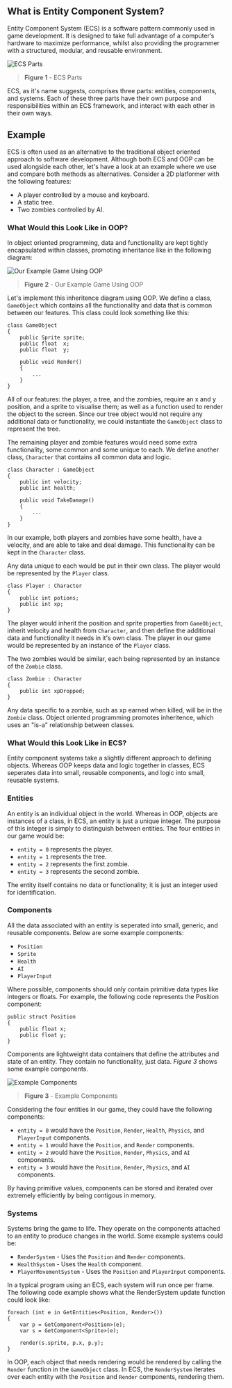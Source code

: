 ## What is Entity Component System?

Entity Component System (ECS) is a software pattern commonly used in game development. It is designed to take full advantage of a computer’s hardware to maximize performance, whilst also providing the programmer with a structured, modular, and reusable environment.

![ECS Parts](%CNTNT%/figure1.png)
> **Figure 1** - ECS Parts

ECS, as it's name suggests, comprises three parts: entities, components, and systems. Each of these three parts have their own purpose and responsibilities within an ECS framework, and interact with each other in their own ways.

## Example

ECS is often used as an alternative to the traditional object oriented approach to software development. Although both ECS and OOP can be used alongside each other, let's have a look at an example where we use and compare both methods as alternatives. Consider a 2D platformer with the following features:

* A player controlled by a mouse and keyboard.
* A static tree.
* Two zombies controlled by AI.

### What Would this Look Like in OOP?

In object oriented programming, data and functionality are kept tightly encapsulated within classes, promoting inheritance like in the following diagram:

![Our Example Game Using OOP](%CNTNT%/figure2.png)
> **Figure 2** - Our Example Game Using OOP

Let's implement this inheritence diagram using OOP. We define a class, `GameObject` which contains all the functionality and data that is common between our features. This class could look something like this:

    class GameObject
    {
        public Sprite sprite;
        public float  x;
        public float  y;

        public void Render()
        {
            ...
        }
    }

All of our features: the player, a tree, and the zombies, require an x and y position, and a sprite to visualise them; as well as a function used to render the object to the screen. Since our tree object would not require any additional data or functionality, we could instantiate the `GameObject` class to represent the tree.

The remaining player and zombie features would need some extra functionality, some common and some unique to each. We define another class, `Character` that contains all common data and logic.

    class Character : GameObject
    {
        public int velocity;
        public int health;

        public void TakeDamage()
        {
            ...
        }
    }

In our example, both players and zombies have some health, have a velocity, and are able to take and deal damage. This functionality can be kept in the `Character` class.

Any data unique to each would be put in their own class. The player would be represented by the `Player` class.

    class Player : Character
    {
        public int potions;
        public int xp;
    }

The player would inherit the position and sprite properties from `GameObject`, inherit velocity and health from `Character`, and then define the additional data and functionality it needs in it's own class. The player in our game would be represented by an instance of the `Player` class.

The two zombies would be similar, each being represented by an instance of the `Zombie` class.

    class Zombie : Character
    {
        public int xpDropped;
    }

Any data specific to a zombie, such as xp earned when killed, will be in the `Zombie` class. Object oriented programming promotes inheritence, which uses an "is-a" relationship between classes.

### What Would this Look Like in ECS?

Entity component systems take a slightly different approach to defining objects. Whereas OOP keeps data and logic together in classes, ECS seperates data into small, reusable components, and logic into small, reusable systems.

### Entities

An entity is an individual object in the world. Whereas in OOP, objects are instances of a class, in ECS, an entity is just a unique integer. The purpose of this integer is simply to distinguish between entities. The four entities in our game would be:

* `entity = 0` represents the player.
* `entity = 1` represents the tree.
* `entity = 2` represents the first zombie.
* `entity = 3` represents the second zombie.

The entity itself contains no data or functionality; it is just an integer used for identification.

### Components

All the data associated with an entity is seperated into small, generic, and reusable components. Below are some example components:

* `Position`
* `Sprite`
* `Health`
* `AI`
* `PlayerInput`

Where possible, components should only contain primitive data types like integers or floats. For example, the following code represents the Position component:

    public struct Position
    {
        public float x;
        public float y;
    }

Components are lightweight data containers that define the attributes and state of an entity. They contain no functionality, just data. *Figure 3* shows some example components.

![Example Components](%CNTNT%/figure3.png)
> **Figure 3** - Example Components

Considering the four entities in our game, they could have the following components:

* `entity = 0` would have the `Position`, `Render`, `Health`, `Physics`, and `PlayerInput` components.
* `entity = 1` would have the `Position`, and `Render` components.
* `entity = 2` would have the `Position`, `Render`, `Physics`, and `AI` components.
* `entity = 3` would have the `Position`, `Render`, `Physics`, and `AI` components.

By having primitive values, components can be stored and iterated over extremely efficiently by being contigous in memory.

### Systems

Systems bring the game to life. They operate on the components attached to an entity to produce changes in the world. Some example systems could be:

* `RenderSystem` - Uses the `Position` and `Render` components.
* `HealthSystem` - Uses the `Health` component.
* `PlayerMovementSystem` - Uses the `Position` and `PlayerInput` components.

In a typical program using an ECS, each system will run once per frame. The following code example shows what the RenderSystem update function could look like:

    foreach (int e in GetEntities<Position, Render>())
    {
        var p = GetComponent<Position>(e);
        var s = GetComponent<Sprite>(e);

        render(s.sprite, p.x, p.y);
    }

In OOP, each object that needs rendering would be rendered by calling the `Render` function in the `GameObject` class. In ECS, the `RenderSystem` iterates over each entity with the `Position` and `Render` components, rendering them.
